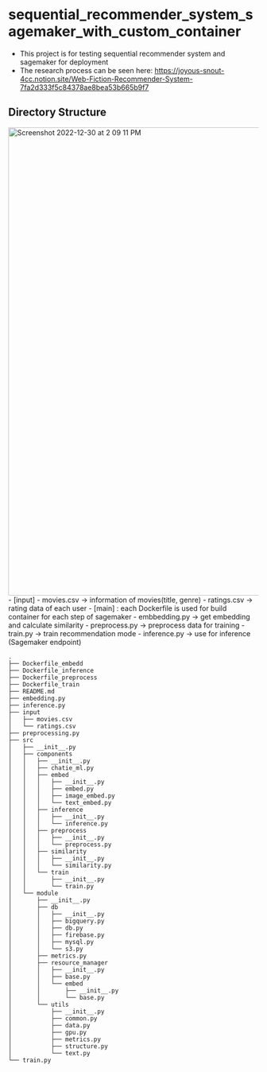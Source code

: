 # sequential_recommender_system_sagemaker_with_custom_container
- This project is for testing sequential recommender system and sagemaker for deployment
- The research process can be seen here: https://joyous-snout-4cc.notion.site/Web-Fiction-Recommender-System-7fa2d333f5c84378ae8bea53b665b9f7

## Directory Structure
<img width="942" alt="Screenshot 2022-12-30 at 2 09 11 PM" src="https://user-images.githubusercontent.com/43153661/210163319-2983750e-0fcf-4eb7-bf9a-c3b85b76e0b0.png">
- [input]
  - movies.csv -> information of movies(title, genre)
  - ratings.csv -> rating data of each user
- [main] : each Dockerfile is used for build container for each step of sagemaker
  - embbedding.py -> get embedding and calculate similarity
  - preprocess.py -> preprocess data for training
  - train.py -> train recommendation mode
  - inference.py -> use for inference (Sagemaker endpoint)

```
.
├── Dockerfile_embedd
├── Dockerfile_inference
├── Dockerfile_preprocess
├── Dockerfile_train
├── README.md
├── embedding.py
├── inference.py
├── input
│   ├── movies.csv
│   └── ratings.csv
├── preprocessing.py
├── src
│   ├── __init__.py
│   ├── components
│   │   ├── __init__.py
│   │   ├── chatie_ml.py
│   │   ├── embed
│   │   │   ├── __init__.py
│   │   │   ├── embed.py
│   │   │   ├── image_embed.py
│   │   │   └── text_embed.py
│   │   ├── inference
│   │   │   ├── __init__.py
│   │   │   └── inference.py
│   │   ├── preprocess
│   │   │   ├── __init__.py
│   │   │   └── preprocess.py
│   │   ├── similarity
│   │   │   ├── __init__.py
│   │   │   └── similarity.py
│   │   └── train
│   │       ├── __init__.py
│   │       └── train.py
│   └── module
│       ├── __init__.py
│       ├── db
│       │   ├── __init__.py
│       │   ├── bigquery.py
│       │   ├── db.py
│       │   ├── firebase.py
│       │   ├── mysql.py
│       │   └── s3.py
│       ├── metrics.py
│       ├── resource_manager
│       │   ├── __init__.py
│       │   ├── base.py
│       │   └── embed
│       │       ├── __init__.py
│       │       └── base.py
│       └── utils
│           ├── __init__.py
│           ├── common.py
│           ├── data.py
│           ├── gpu.py
│           ├── metrics.py
│           ├── structure.py
│           └── text.py
└── train.py
```
